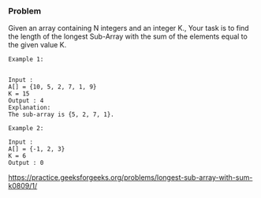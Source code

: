 ### Problem

Given an array containing N integers and an integer K., Your task is to find the length of the longest Sub-Array with the sum of the elements equal to the given value K.

```
Example 1:


Input :
A[] = {10, 5, 2, 7, 1, 9}
K = 15
Output : 4
Explanation:
The sub-array is {5, 2, 7, 1}.
```

```
Example 2:

Input :
A[] = {-1, 2, 3}
K = 6
Output : 0
```

https://practice.geeksforgeeks.org/problems/longest-sub-array-with-sum-k0809/1/